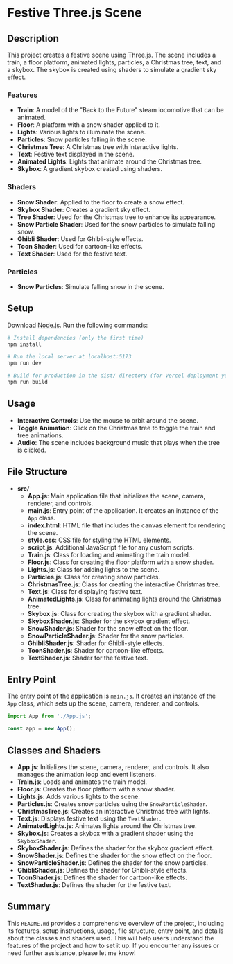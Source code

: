 # Festive Three.js Scene

## Description
This project creates a festive scene using Three.js. The scene includes a train, a floor platform, animated lights, particles, a Christmas tree, text, and a skybox. The skybox is created using shaders to simulate a gradient sky effect.

### Features
- **Train**: A model of the "Back to the Future" steam locomotive that can be animated.
- **Floor**: A platform with a snow shader applied to it.
- **Lights**: Various lights to illuminate the scene.
- **Particles**: Snow particles falling in the scene.
- **Christmas Tree**: A Christmas tree with interactive lights.
- **Text**: Festive text displayed in the scene.
- **Animated Lights**: Lights that animate around the Christmas tree.
- **Skybox**: A gradient skybox created using shaders.

### Shaders
- **Snow Shader**: Applied to the floor to create a snow effect.
- **Skybox Shader**: Creates a gradient sky effect.
- **Tree Shader**: Used for the Christmas tree to enhance its appearance.
- **Snow Particle Shader**: Used for the snow particles to simulate falling snow.
- **Ghibli Shader**: Used for Ghibli-style effects.
- **Toon Shader**: Used for cartoon-like effects.
- **Text Shader**: Used for the festive text.

### Particles
- **Snow Particles**: Simulate falling snow in the scene.

## Setup
Download [Node.js](https://nodejs.org/en/download/).
Run the following commands:

```bash
# Install dependencies (only the first time)
npm install

# Run the local server at localhost:5173
npm run dev

# Build for production in the dist/ directory (for Vercel deployment you don't need this necessarily as you can just connect to your GitHub account and have Vercel compile things for you)
npm run build
```

## Usage
- **Interactive Controls**: Use the mouse to orbit around the scene.
- **Toggle Animation**: Click on the Christmas tree to toggle the train and tree animations.
- **Audio**: The scene includes background music that plays when the tree is clicked.

## File Structure
- **src/**
  - **App.js**: Main application file that initializes the scene, camera, renderer, and controls.
  - **main.js**: Entry point of the application. It creates an instance of the `App` class.
  - **index.html**: HTML file that includes the canvas element for rendering the scene.
  - **style.css**: CSS file for styling the HTML elements.
  - **script.js**: Additional JavaScript file for any custom scripts.
  - **Train.js**: Class for loading and animating the train model.
  - **Floor.js**: Class for creating the floor platform with a snow shader.
  - **Lights.js**: Class for adding lights to the scene.
  - **Particles.js**: Class for creating snow particles.
  - **ChristmasTree.js**: Class for creating the interactive Christmas tree.
  - **Text.js**: Class for displaying festive text.
  - **AnimatedLights.js**: Class for animating lights around the Christmas tree.
  - **Skybox.js**: Class for creating the skybox with a gradient shader.
  - **SkyboxShader.js**: Shader for the skybox gradient effect.
  - **SnowShader.js**: Shader for the snow effect on the floor.
  - **SnowParticleShader.js**: Shader for the snow particles.
  - **GhibliShader.js**: Shader for Ghibli-style effects.
  - **ToonShader.js**: Shader for cartoon-like effects.
  - **TextShader.js**: Shader for the festive text.

## Entry Point
The entry point of the application is `main.js`. It creates an instance of the `App` class, which sets up the scene, camera, renderer, and controls.

```javascript
import App from './App.js';

const app = new App();
```

## Classes and Shaders
- **App.js**: Initializes the scene, camera, renderer, and controls. It also manages the animation loop and event listeners.
- **Train.js**: Loads and animates the train model.
- **Floor.js**: Creates the floor platform with a snow shader.
- **Lights.js**: Adds various lights to the scene.
- **Particles.js**: Creates snow particles using the `SnowParticleShader`.
- **ChristmasTree.js**: Creates an interactive Christmas tree with lights.
- **Text.js**: Displays festive text using the `TextShader`.
- **AnimatedLights.js**: Animates lights around the Christmas tree.
- **Skybox.js**: Creates a skybox with a gradient shader using the `SkyboxShader`.
- **SkyboxShader.js**: Defines the shader for the skybox gradient effect.
- **SnowShader.js**: Defines the shader for the snow effect on the floor.
- **SnowParticleShader.js**: Defines the shader for the snow particles.
- **GhibliShader.js**: Defines the shader for Ghibli-style effects.
- **ToonShader.js**: Defines the shader for cartoon-like effects.
- **TextShader.js**: Defines the shader for the festive text.

## Summary
This `README.md` provides a comprehensive overview of the project, including its features, setup instructions, usage, file structure, entry point, and details about the classes and shaders used. This will help users understand the features of the project and how to set it up. If you encounter any issues or need further assistance, please let me know!